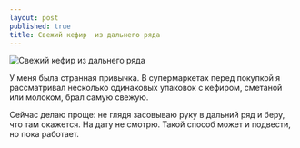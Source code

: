 ```yaml
---
layout: post
published: true
title: Свежий кефир  из дальнего ряда
---
```

![Свежий кефир из дальнего ряда]({{site.baseurl}}/media/fresh-lifehack.png)

У меня была странная привычка. В супермаркетах перед покупкой я рассматривал несколько одинаковых упаковок с кефиром, сметаной или молоком, брал самую свежую. 

Сейчас делаю проще: не глядя засовываю руку в дальний ряд и беру, что там окажется. На дату не смотрю. Такой способ может и подвести, но пока работает.
